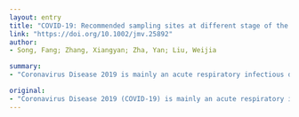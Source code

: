 ```yaml
---
layout: entry
title: "COVID-19: Recommended sampling sites at different stage of the disease"
link: "https://doi.org/10.1002/jmv.25892"
author:
- Song, Fang; Zhang, Xiangyan; Zha, Yan; Liu, Weijia

summary:
- "Coronavirus Disease 2019 is mainly an acute respiratory infectious disease caused by a novel coronavirus. This article is protected by copyright. Coronavirus is currently a worldwide pandemic, mainly causes the novel. Corona virus pneumonia (NCP) in December 2019. The disease is primarily a chronic respiratory infectious infectious disease. It is caused by the novel coroniavirus pneumonia (SARS-CoV-2) in December. All rights reserved."

original:
- "Coronavirus Disease 2019 (COVID-19) is mainly an acute respiratory infectious disease caused by a novel coronavirus (officially named Severe acute respiratory syndrome coronavirus 2, SARS-CoV-2) in December 2019, which is currently a worldwide pandemic, mainly causes the novel coronavirus pneumonia (NCP). This article is protected by copyright. All rights reserved."
---
```


